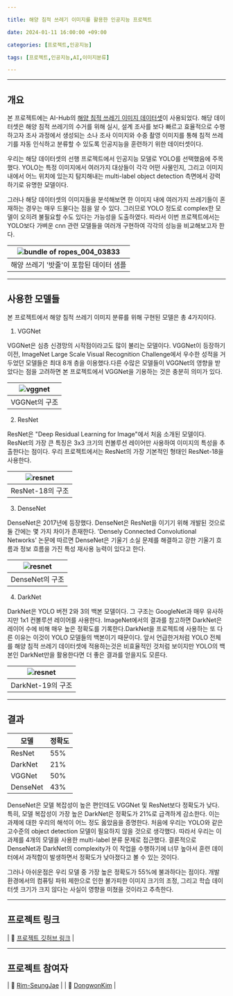 ```yaml
---

title: 해양 침적 쓰레기 이미지를 활용한 인공지능 프로젝트

date: 2024-01-11 16:00:00 +09:00

categories: [프로젝트,인공지능]

tags: [프로젝트,인공지능,AI,이미지분류]

---
```

---
## 개요
본 프로젝트에는 AI-Hub의 [해양 침적 쓰레기 이미지 데이터셋](https://www.aihub.or.kr/aihubdata/data/view.do?currMenu=115&topMenu=100&aihubDataSe=data&dataSetSn=236)이 사용되었다. 해당 데이터셋은 해양 침적 쓰레기의 수거를 위해 실시, 설계 조사를 보다 빠르고 효율적으로 수행하고자 조사 과정에서 생성되는 소나 조사 이미지와 수중 촬영 이미지를 통해 침적 쓰레기를 자동 인식하고 분류할 수 있도록 인공지능을 훈련하기 위한 데이터셋이다.

우리는 해당 데이터셋의 선행 프로젝트에서 인공지능 모델로 YOLO를 선택했음에 주목했다. YOLO는 특정 이미지에서 여러가지 대상들이 각각 어떤 사물인지, 그리고 이미지 내에서 어느 위치에 있는지 탐지해내는 multi-label object detection 측면에서 강력하기로 유명한 모델이다.

그러나 해당 데이터셋의 이미지들을 분석해보면 한 이미지 내에 여러가지 쓰레기들이 혼재하는 경우는 매우 드물다는 점을 알 수 있다. 그러므로 YOLO 정도로 complex한 모델이 오히려 불필요할 수도 있다는 가능성을 도출하였다. 따라서 이번 프로젝트에서는 YOLO보다 가벼운 cnn 관련 모델들을 여러개 구현하여 각각의 성능을 비교해보고자 한다.

| ![bundle of ropes_004_03833](https://github.com/Rim-SeungJae/2021-03-11-OSS/assets/50349104/c16208ee-2eec-457b-9726-89ce39811449) |
|:--:|
|해양 쓰레기 '밧줄'이 포함된 데이터 샘플|

---
## 사용한 모델들
본 프로젝트에서 해양 침적 쓰레기 이미지 분류를 위해 구현된 모델은 총 4가지이다.

1) VGGNet

VGGNet은 심층 신경망의 시작점이라고도 많이 불리는 모델이다. VGGNet이 등장하기 이전, ImageNet Large Scale Visual Recognition Challenge에서 우수한 성적을 거두었던 모델들은 최대 8개 층을 이용했다.다른 수많은 모델들이 VGGNet의 영향을 받았다는 점을 고려하면 본 프로젝트에서 VGGNet을 기용하는 것은 충분히 의미가 있다.

| ![vggnet](https://pytorch.org/assets/images/vgg.png) |
|:--:|
|VGGNet의 구조|

2) ResNet

ResNet은 "Deep Residual Learning for Image"에서 처음 소개된 모델이다. ResNet의 가장 큰 특징은 3x3 크기의 컨볼루션 레이어만 사용하여 이미지의 특성을 추출한다는 점이다. 우리 프로젝트에서는 ResNet의 가장 기본적인 형태인 ResNet-18을 사용한다.

| ![resnet](https://www.researchgate.net/profile/Paolo-Napoletano/publication/322476121/figure/tbl1/AS:668726449946625@1536448218498/ResNet-18-Architecture.png) |
|:--:|
|ResNet-18의 구조|

3) DenseNet

DenseNet은 2017년에 등장했다. DenseNet은 ResNet을 이기기 위해 개발된 것으로 둘 간에는 몇 가지 차이가 존재한다. 'Densely Connected Convolutional Networks' 논문에 따르면 DenseNet은 기울기 소실 문제를 해결하고 강한 기울기 흐름과 정보 흐름을 가진 특성 재사용 능력이 있다고 한다.

| ![resnet](https://pytorch.org/assets/images/densenet2.png) |
|:--:|
|DenseNet의 구조|

4) DarkNet

DarkNet은 YOLO 버전 2와 3의 백본 모델이다. 그 구조는 GoogleNet과 매우 유사하지만 1x1 컨볼루션 레이어를 사용한다. ImageNet에서의 결과를 참고하면 DarkNet은 레이어 수에 비해 매우 높은 정확도를 기록한다.DarkNet을 프로젝트에 사용하는 또 다른 이유는 이것이 YOLO 모델들의 백본이기 때문이다. 앞서 언급한거처럼 YOLO 전체를 해양 침적 쓰레기 데이터셋에 적용하는것은 비효율적인 것처럼 보이지만 YOLO의 백본인 DarkNet만을 활용한다면 더 좋은 결과를 얻을지도 모른다.

| ![resnet](https://production-media.paperswithcode.com/methods/Screen_Shot_2020-06-24_at_12.38.12_PM.png) |
|:--:|
|DarkNet-19의 구조|

---
## 결과

| 모델       | 정확도 |
|------------|--------|
| ResNet     | 55%    |
| DarkNet    | 21%    |
| VGGNet     | 50%    |
| DenseNet   | 43%    |

DenseNet은 모델 복잡성이 높은 편인데도 VGGNet 및 ResNet보다 정확도가 낮다. 특히, 모델 복잡성이 가장 높은 DarkNet은 정확도가 21%로 급격하게 감소한다. 이는 과제에 대한 우리의 해석이 어느 정도 옳았음을 증명한다. 처음에 우리는 YOLO와 같은 고수준의 object detection 모델이 필요하지 않을 것으로 생각했다. 따라서 우리는 이 과제를 4개의 모델을 사용한 multi-label 분류 문제로 접근했다. 결론적으로 DenseNet과 DarkNet의 complexity가 이 작업을 수행하기에 너무 높아서 훈련 데이터에서 과적합이 발생하면서 정확도가 낮아졌다고 볼 수 있는 것이다.

그러나 아쉬운점은 우리 모델 중 가장 높은 정확도가 55%에 불과하다는 점이다. 개발 환경에서의 컴퓨팅 파워 제한으로 인한 불가피한 이미지 크기의 조정, 그리고 학습 데이터셋 크기가 크지 않다는 사실이 영향을 미쳤을 것이라고 추측한다.

---
## 프로젝트 링크
| :link:  [프로젝트 깃허브 링크](https://github.com/Rim-SeungJae/AI_Project_team5)  |

---
## 프로젝트 참여자
| :link:  [Rim-SeungJae](https://github.com/Rim-SeungJae)  |
| :link:  [DongwonKim](https://github.com/dongwon18)  |